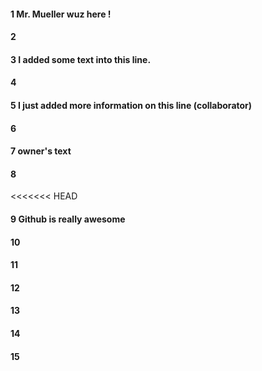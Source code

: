 #### 1 Mr. Mueller wuz here !
#### 2
#### 3 I added some text into this line.
#### 4
#### 5 I just added more information on this line (collaborator)
#### 6
#### 7 owner's text
#### 8
<<<<<<< HEAD
#### 9 Github is really awesome
#### 10
#### 11
#### 12
#### 13
#### 14
#### 15